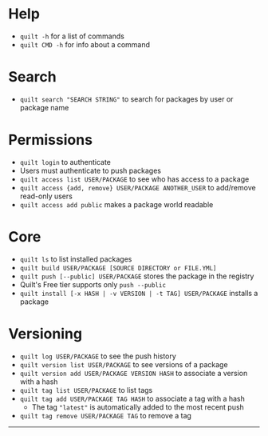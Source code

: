 # Help
* `quilt -h` for a list of commands
* `quilt CMD -h` for info about a command

# Search
* `quilt search "SEARCH STRING"` to search for packages by user or package name

# Permissions
* `quilt login` to authenticate
 * Users must authenticate to push packages
* `quilt access list USER/PACKAGE` to see who has access to a package
* `quilt access {add, remove} USER/PACKAGE ANOTHER_USER` to add/remove read-only users
 * `quilt access add public` makes a package world readable

# Core
* `quilt ls` to list installed packages
* `quilt build USER/PACKAGE [SOURCE DIRECTORY or FILE.YML]`
* `quilt push [--public] USER/PACKAGE` stores the package in the registry
 * Quilt's Free tier supports only `push --public`
* `quilt install [-x HASH | -v VERSION | -t TAG] USER/PACKAGE` installs a package

# Versioning
* `quilt log USER/PACKAGE` to see the push history
* `quilt version list USER/PACKAGE` to see versions of a package
* `quilt version add USER/PACKAGE VERSION HASH` to associate a version with a hash
* `quilt tag list USER/PACKAGE` to list tags
* `quilt tag add USER/PACKAGE TAG HASH` to associate a tag with a hash
  * The tag `"latest"` is automatically added to the most recent push
* `quilt tag remove USER/PACKAGE TAG` to remove a tag

***